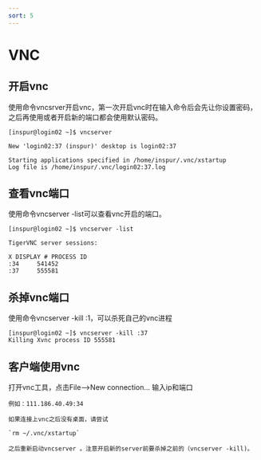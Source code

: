 ```yaml
---
sort: 5
---
```


# VNC

## 开启vnc

使用命令vncsrver开启vnc，第一次开启vnc时在输入命令后会先让你设置密码，之后再使用或者开启新的端口都会使用默认密码。

```
[inspur@login02 ~]$ vncserver

New 'login02:37 (inspur)' desktop is login02:37

Starting applications specified in /home/inspur/.vnc/xstartup
Log file is /home/inspur/.vnc/login02:37.log
```

## 查看vnc端口

使用命令vncserver -list可以查看vnc开启的端口。

```
[inspur@login02 ~]$ vncserver -list

TigerVNC server sessions:

X DISPLAY #	PROCESS ID
:34		541452
:37		555581
```

## 杀掉vnc端口

使用命令vncserver -kill :1，可以杀死自己的vnc进程

```
[inspur@login02 ~]$ vncserver -kill :37
Killing Xvnc process ID 555581
```

## 客户端使用vnc

打开vnc工具，点击File-->New connection... 输入ip和端口 

```
例如：111.186.40.49:34
```

```tip
如果连接上vnc之后没有桌面，请尝试

`rm ~/.vnc/xstartup`

之后重新启动vncserver 。注意开启新的server前要杀掉之前的（vncserver -kill)。
```

